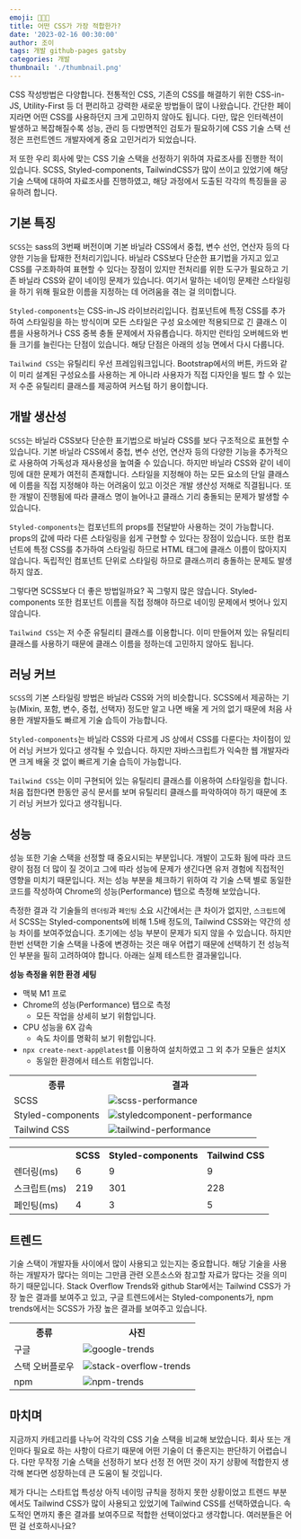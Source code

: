 ```yaml
---
emoji: 🧑🏻‍💻
title: 어떤 CSS가 가장 적합한가?
date: '2023-02-16 00:30:00'
author: 조이
tags: 개발 github-pages gatsby
categories: 개발
thumbnail: './thumbnail.png'
---
```


CSS 작성방법은 다양합니다. 전통적인 CSS, 기존의 CSS를 해결하기 위한 CSS-in-JS, Utility-First 등 더 편리하고 강력한 새로운 방법들이 많이 나왔습니다. 간단한 페이지라면 어떤 CSS를 사용하던지 크게 고민하지 않아도 됩니다. 다만, 많은 인터렉션이 발생하고 복잡해질수록 성능, 관리 등 다방면적인 검토가 필요하기에 CSS 기술 스택 선정은 프런트엔드 개발자에게 중요 고민거리가 되었습니다.

저 또한 우리 회사에 맞는 CSS 기술 스택을 선정하기 위하여 자료조사를 진행한 적이 있습니다. SCSS, Styled-components, TailwindCSS가 많이 쓰이고 있었기에 해당 기술 스택에 대하여 자료조사를 진행하였고, 해당 과정에서 도출된 각각의 특징들을 공유하려 합니다.

## 기본 특징

`SCSS`는 sass의 3번째 버전이며 기본 바닐라 CSS에서 중첩, 변수 선언, 연산자 등의 다양한 기능을 탑재한 전처리기입니다. 바닐라 CSS보다 단순한 표기법을 가지고 있고 CSS를 구조화하여 표현할 수 있다는 장점이 있지만 전처리를 위한 도구가 필요하고 기존 바닐라 CSS와 같이 네이밍 문제가 있습니다. 여기서 말하는 네이밍 문제란 스타일링을 하기 위해 필요한 이름을 지정하는 데 어려움을 겪는 걸 의미합니다.

`Styled-components`는 CSS-in-JS 라이브러리입니다. 컴포넌트에 특정 CSS를 추가하여 스타일링을 하는 방식이며 모든 스타일은 구성 요소에만 적용되므로 긴 클래스 이름을 사용하거나 CSS 중복 충돌 문제에서 자유롭습니다. 하지만 런타임 오버헤드와 번들 크기를 늘린다는 단점이 있습니다. 해당 단점은 아래의 성능 면에서 다시 다룹니다.

`Tailwind CSS`는 유틸리티 우선 프레임워크입니다. Bootstrap에서의 버튼, 카드와 같이 미리 설계된 구성요소를 사용하는 게 아니라 사용자가 직접 디자인을 빌드 할 수 있는 저 수준 유틸리티 클래스를 제공하여 커스텀 하기 용이합니다.

## 개발 생산성

`SCSS`는 바닐라 CSS보다 단순한 표기법으로 바닐라 CSS를 보다 구조적으로 표현할 수 있습니다. 기본 바닐라 CSS에서 중첩, 변수 선언, 연산자 등의 다양한 기능을 추가적으로 사용하여 가독성과 재사용성을 높여줄 수 있습니다. 하지만 바닐라 CSS와 같이 네이밍에 대한 문제가 여전히 존재합니다. 스타일을 지정해야 하는 모든 요소의 단일 클래스에 이름을 직접 지정해야 하는 어려움이 있고 이것은 개발 생산성 저해로 직결됩니다. 또한 개발이 진행됨에 따라 클래스 명이 늘어나고 클래스 기리 충돌되는 문제가 발생할 수 있습니다.

`Styled-components`는 컴포넌트의 props를 전달받아 사용하는 것이 가능합니다. props의 값에 따라 다른 스타일링을 쉽게 구현할 수 있다는 장점이 있습니다. 또한 컴포넌트에 특정 CSS를 추가하여 스타일링 하므로 HTML 태그에 클래스 이름이 많아지지 않습니다. 독립적인 컴포넌트 단위로 스타일링 하므로 클래스끼리 충돌하는 문제도 발생하지 않죠.

그렇다면 SCSS보다 더 좋은 방법일까요? 꼭 그렇지 많은 않습니다. Styled-components 또한 컴포넌트 이름을 직접 정해야 하므로 네이밍 문제에서 벗어나 있지 않습니다.

`Tailwind CSS`는 저 수준 유틸리티 클래스를 이용합니다. 이미 만들어져 있는 유틸리티 클래스를 사용하기 때문에 클래스 이름을 정하는데 고민하지 않아도 됩니다.

## 러닝 커브

`SCSS`의 기본 스타일링 방법은 바닐라 CSS와 거의 비슷합니다. SCSS에서 제공하는 기능(Mixin, 포함, 변수, 중첩, 선택자) 정도만 알고 나면 배울 게 거의 없기 때문에 처음 사용한 개발자들도 빠르게 기술 습득이 가능합니다.

`Styled-components`는 바닐라 CSS와 다르게 JS 상에서 CSS를 다룬다는 차이점이 있어 러닝 커브가 있다고 생각될 수 있습니다. 하지만 자바스크립트가 익숙한 웹 개발자라면 크게 배울 것 없이 빠르게 기술 습득이 가능합니다.

`Tailwind CSS`는 이미 구현되어 있는 유틸리티 클래스를 이용하여 스타일링을 합니다. 처음 접한다면 한동안 공식 문서를 보며 유틸리티 클래스를 파악하여야 하기 때문에 초기 러닝 커브가 있다고 생각됩니다.

## 성능

성능 또한 기술 스택을 선정할 때 중요시되는 부분입니다. 개발이 고도화 됨에 따라 코드량이 점점 더 많이 질 것이고 그에 따라 성능에 문제가 생긴다면 유저 경험에 직접적인 영향을 미치기 때문입니다. 저는 성능 부분을 체크하기 위하여 각 기술 스택 별로 동일한 코드를 작성하여 Chrome의 성능(Performance) 탭으로 측정해 보았습니다.

측정한 결과 각 기술들의 `렌더링`과 `페인팅` 소요 시간에서는 큰 차이가 없지만, `스크립트`에서 SCSS는 Styled-components에 비해 1.5배 정도의, Tailwind CSS와는 약간의 성능 차이를 보여주었습니다. 초기에는 성능 부분이 문제가 되지 않을 수 있습니다. 하지만 한번 선택한 기술 스택을 나중에 변경하는 것은 매우 어렵기 때문에 선택하기 전 성능적인 부분을 필히 고려하여야 합니다. 아래는 실제 테스트한 결과물입니다.

**성능 측정을 위한 환경 세팅**

- 맥북 M1 프로
- Chrome의 성능(Performance) 탭으로 측정
  - 모든 작업을 상세히 보기 위함입니다.
- CPU 성능을 6X 감속
  - 속도 차이를 명확히 보기 위함입니다.
- `npx create-next-app@latest`를 이용하여 설치하였고 그 외 추가 모듈은 설치X
  - 동일한 환경에서 테스트 위함입니다.

<table>
	<th>종류</th>
	<th>결과</th>
	<tr>
	    <td>SCSS</td>
	    <td><img src="./scss-performance.png" alt="scss-performance"></td>
	</tr>
	<tr>
	    <td>Styled-components</td>
	    <td><img src="./styledcomponent-performance.png" alt="styledcomponent-performance"></td>
	</tr>
  <tr>
	    <td>Tailwind CSS</td>
	    <td><img src="./tailwind-performance.png" alt="tailwind-performance"></td>
	</tr>
</table>
<table>
	<th></th>
	<th>SCSS</th>
	<th>Styled-components</th>
	<th>Tailwind CSS</th>
	<tr>
	    <td>렌더링(ms)</td>
	    <td>6</td>
	    <td>9</td>
	    <td>9</td>
	</tr>
	<tr>
	    <td>스크립트(ms)</td>
	    <td>219</td>
	    <td>301</td>
	    <td>228</td>
	</tr>
  <tr>
	    <td>페인팅(ms)</td>
	    <td>4</td>
	    <td>3</td>
	    <td>5</td>
	</tr>
</table>

## 트렌드

기술 스택이 개발자들 사이에서 많이 사용되고 있는지는 중요합니다. 해당 기술을 사용하는 개발자가 많다는 의미는 그만큼 관련 오픈소스와 참고할 자료가 많다는 것을 의미하기 때문입니다. Stack Overflow Trends와 github Star에서는 Tailwind CSS가 가장 높은 결과를 보여주고 있고, 구글 트렌드에서는 Styled-components가, npm trends에서는 SCSS가 가장 높은 결과를 보여주고 있습니다.

<table>
	<th>종류</th>
	<th>사진</th>
	<tr>
	    <td>구글</td>
	    <td><img src="./google-trends.png" alt="google-trends"></td>
	</tr>
	<tr>
	    <td>스택 오버플로우</td>
	    <td><img src="./stack-overflow-trends.png" alt="stack-overflow-trends"></td>
	</tr>
  <tr>
	    <td>npm</td>
	    <td><img src="./npm-trends.png" alt="npm-trends"></td>
	</tr>
</table>

## 마치며

지금까지 카테고리를 나누어 각각의 CSS 기술 스택을 비교해 보았습니다. 회사 또는 개인마다 필요로 하는 사항이 다르기 때문에 어떤 기술이 더 좋은지는 판단하기 어렵습니다. 다만 무작정 기술 스택을 선정하기 보다 선정 전 어떤 것이 자기 상황에 적합한지 생각해 본다면 성장하는데 큰 도움이 될 것입니다.

제가 다니는 스타트업 특성상 아직 네이밍 규칙을 정하지 못한 상황이었고 트렌드 부분에서도 Tailwind CSS가 많이 사용되고 있었기에 Tailwind CSS를 선택하였습니다. 속도적인 면까지 좋은 결과를 보여주므로 적합한 선택이었다고 생각합니다. 여러분들은 어떤 걸 선호하시나요?

<br/>

```toc

```
